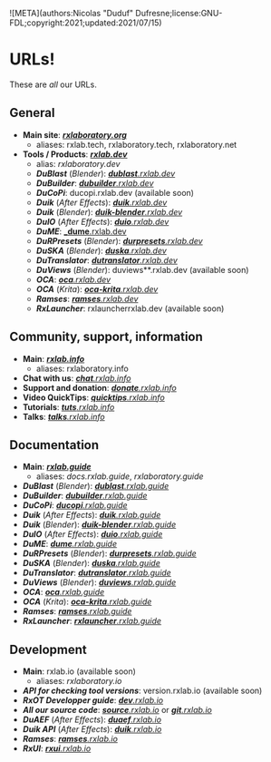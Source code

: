 ![META](authors:Nicolas "Duduf" Dufresne;license:GNU-FDL;copyright:2021;updated:2021/07/15)

# URLs!

These are *all* our URLs.

## General

- **Main site**: [***rxlaboratory.org***](http://rxlaboratory.org)
    - aliases: rxlab.tech, rxlaboratory.tech, rxlaboratory.net
- **Tools / Products**: [***rxlab.dev***](http://rxlab.dev)
    - alias: *rxlaboratory.dev*
    - ***DuBlast*** (*Blender*): [_**dublast**.rxlab.dev_](http://dublast.rxlab.dev/)  
    - ***DuBuilder***: [_**dubuilder**.rxlab.dev_](http://dubuilder.rxlab.dev/)  
    - ***DuCoPi***: ducopi.rxlab.dev (available soon)
    - ***Duik*** (*After Effects*): [_**duik**.rxlab.dev_](http://duik.rxlab.dev)  
    - ***Duik*** (*Blender*): [_**duik-blender**.rxlab.dev_](http://duik-blender.rxlab.dev)  
    - ***DuIO*** (*After Effects*): [_**duio**.rxlab.dev_](http://duio.rxlab.dev)  
    - ***DuME***: [_**dume**.rxlab.dev](http://dume.rxlab.dev)  
    - ***DuRPresets*** (*Blender*): [_**durpresets**.rxlab.dev_](http://durpresets.rxlab.dev)  
    - ***DuSKA*** (*Blender*): [_**duska**.rxlab.dev_](http://duska.rxlab.dev)  
    - ***DuTranslator***: [_**dutranslator**.rxlab.dev_](http://dutranslator.rxlab.dev)  
    - ***DuViews*** (*Blender*): duviews**.rxlab.dev (available soon)
    - ***OCA***: [_**oca**.rxlab.dev_](http://oca.rxlab.dev/)  
    - ***OCA*** (*Krita*): [_**oca-krita**.rxlab.dev_](http://oca-krita.rxlab.dev/)  
    - ***Ramses***: [_**ramses**.rxlab.dev_](http://ramses.rxlab.dev)  
    - ***RxLauncher***: rxlauncherrxlab.dev (available soon)

## Community, support, information

- **Main**: [***rxlab.info***](http://rxlab.info)
    - aliases: rxlaboratory.info
- **Chat with us**: [*__chat__.rxlab.info*](http://chat.rxlab.info)
- **Support and donation**: [*__donate__.rxlab.info*](http://donate.rxlab.info)
- **Video QuickTips**: [*__quicktips__.rxlab.info*](http://quicktips.rxlab.info)
- **Tutorials**: [*__tuts__.rxlab.info*](http://tuts.rxlab.info)
- **Talks**: [*__talks__.rxlab.info*](http://talks.rxlab.info)

## Documentation

- **Main**: [***rxlab.guide***](http://rxlab.guide)
    - aliases: *docs.rxlab.guide*, *rxlaboratory.guide*
- ***DuBlast*** (*Blender*): [_**dublast**.rxlab.guide_](http://dublast.rxlab.guide/)  
- ***DuBuilder***: [_**dubuilder**.rxlab.guide_](http://dubuilder.rxlab.guide/)  
- ***DuCoPi***: [_**ducopi**.rxlab.guide_](http://ducopi.rxlab.guide/)  
- ***Duik*** (*After Effects*): [_**duik**.rxlab.guide_](http://duik.rxlab.guide)  
- ***Duik*** (*Blender*): [_**duik-blender**.rxlab.guide_](http://duik-blender.rxlab.guide)  
- ***DuIO*** (*After Effects*): [_**duio**.rxlab.guide_](http://duio.rxlab.guide)  
- ***DuME***: [_**dume**.rxlab.guide_](http://dume.rxlab.guide)  
- ***DuRPresets*** (*Blender*): [_**durpresets**.rxlab.guide_](http://durpresets.rxlab.guide)  
- ***DuSKA*** (*Blender*): [_**duska**.rxlab.guide_](http://duska.rxlab.guide)  
- ***DuTranslator***: [_**dutranslator**.rxlab.guide_](http://dutranslator.rxlab.guide)  
- ***DuViews*** (*Blender*): [_**duviews**.rxlab.guide_](http://duviews.rxlab.guide)  
- ***OCA***: [_**oca**.rxlab.guide_](http://oca.rxlab.guide/)  
- ***OCA*** (*Krita*): [_**oca-krita**.rxlab.guide_](http://oca-krita.rxlab.guide/)  
- ***Ramses***: [_**ramses**.rxlab.guide_](http://ramses.rxlab.guide)  
- ***RxLauncher***: [_**rxlauncher**.rxlab.guide_](http://rxlauncher.rxlab.guide/)  

## Development

- **Main**: rxlab.io (available soon)
    - aliases: *rxlaboratory.io*
- ***API for checking tool versions***: version.rxlab.io (available soon)
- ***RxOT Developper guide***: [_**dev**.rxlab.io_](http://dev.rxlab.io)  
- ***All our source code***: [_**source**.rxlab.io_](http://source.rxlab.io) or [_**git**.rxlab.io_](http://git.rxlab.io)  
- ***DuAEF*** (*After Effects*): [_**duaef**.rxlab.io_](http://duaef.rxlab.io)  
- ***Duik API*** (*After Effects*): [_**duik**.rxlab.io_](http://duik.rxlab.io)  
- ***Ramses***: [_**ramses**.rxlab.io_](http://ramses.rxlab.io)  
- ***RxUI***: [_**rxui**.rxlab.io_](http://rxui.rxlab.io)  

